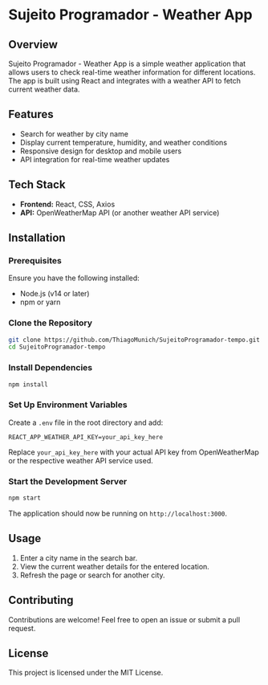 # Sujeito Programador - Weather App

## Overview
Sujeito Programador - Weather App is a simple weather application that allows users to check real-time weather information for different locations. The app is built using React and integrates with a weather API to fetch current weather data.

## Features
- Search for weather by city name
- Display current temperature, humidity, and weather conditions
- Responsive design for desktop and mobile users
- API integration for real-time weather updates

## Tech Stack
- **Frontend:** React, CSS, Axios
- **API:** OpenWeatherMap API (or another weather API service)

## Installation
### Prerequisites
Ensure you have the following installed:
- Node.js (v14 or later)
- npm or yarn

### Clone the Repository
```bash
git clone https://github.com/ThiagoMunich/SujeitoProgramador-tempo.git
cd SujeitoProgramador-tempo
```

### Install Dependencies
```bash
npm install
```

### Set Up Environment Variables
Create a `.env` file in the root directory and add:
```env
REACT_APP_WEATHER_API_KEY=your_api_key_here
```
Replace `your_api_key_here` with your actual API key from OpenWeatherMap or the respective weather API service used.

### Start the Development Server
```bash
npm start
```

The application should now be running on `http://localhost:3000`.

## Usage
1. Enter a city name in the search bar.
2. View the current weather details for the entered location.
3. Refresh the page or search for another city.

## Contributing
Contributions are welcome! Feel free to open an issue or submit a pull request.

## License
This project is licensed under the MIT License.

